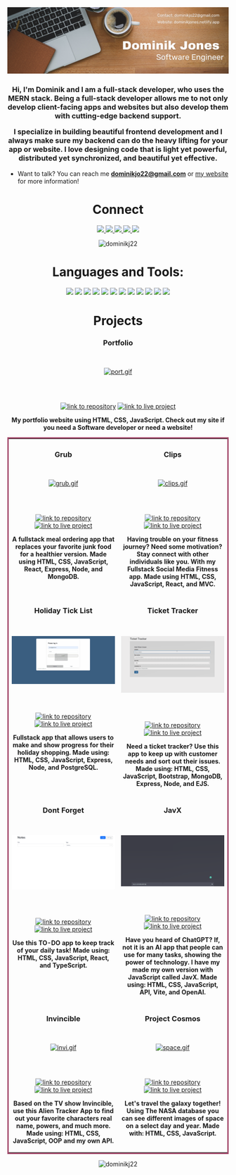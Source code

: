 <img src = "https://github.com/DominikJ22/DominikJ22/blob/main/Brown%20Wood%20Minimalist%20Profile%20LinkedIn%20Banner.png">

<h3 align="center"> <p>Hi, I'm Dominik and I am a full-stack developer, who uses the MERN stack. Being a full-stack developer allows me to not only develop client-facing apps and websites but also develop them with cutting-edge backend support.</p>
<p>I specialize in building beautiful frontend development and I always make sure my backend can do the heavy lifting for your app or website. I love designing code that is light yet powerful, distributed yet synchronized, and beautiful yet effective.</p> </h3>


- Want to talk? You can reach me **dominikjo22@gmail.com** or [my website](https://dominikjones.netlify.app/) for more information!


</p>

<h1 align="center">Connect</h1>
<p align="center">
  <a href="https://dominikjones.netlify.app/" target="_blank">
    <img src="https://img.shields.io/static/v1?label=|&message=WEBSITE&color=red&style=flat&logo=webflow&logo-color=white"/>
  </a>
  <a href="https://www.linkedin.com/in/dominik-jones/" target="_blank">
    <img src="https://img.shields.io/static/v1?label=|&message=LINKED-IN&color=red&style=flat&logo=linkedin&logo-color=white"/>
  </a>
  <a href="https://twitter.com/DomsDojo" target="_blank">
    <img src="https://img.shields.io/static/v1?label=|&message=TWITTER&color=red&style=flat&logo=twitter&logo-color=white"/>
  </a>
  <a href="https://angel.co/u/dominik-jones-2" target="_blank">
      <img src="https://img.shields.io/static/v1?label=|&message=ANGEL-LIST&color=red&style=flat&logo=angellist&logo-color=white"/>
  </a>
  <a href="dominikjo22@gmail.com" target="_blank">
      <img src="https://img.shields.io/static/v1?label=|&message=Email&color=red&style=flat&logo=aboutdotme&logo-color=white"/>
  </a> 
  <p align="center"> <img src="https://komarev.com/ghpvc/?username=dominikj22&label=Profile%20views&color=0e75b6&style=flat" alt="dominikj22" /> </p>
</p>



<h1 align="center">Languages and Tools:</h1> 
  <p align="center">
    <img src="https://img.shields.io/badge/HTML5-%23E34F26.svg?style=flat&logo=html5&logoColor=white"/>
    <img src="https://img.shields.io/badge/CSS3-%231572B6.svg?style=flat&logo=css3&logoColor=white"/>
  <img src="https://img.shields.io/static/v1?label=|&message=BOOTSTRAP&color=316c5e&style=plastic&logo=bootstrap"/>
    <img src="https://img.shields.io/badge/JavaScript-%23323330.svg?style=flat&logo=javascript&logoColor=%23F7DF1E"/>
    <img src="https://img.shields.io/badge/Node.js-6DA55F?style=flat&logo=node.js&logoColor=white"/>
    <img src="https://img.shields.io/badge/Express.js-%23404d59.svg?style=flat&logo=express&logoColor=%2361DAFB"/>
    <img src="https://img.shields.io/badge/React-%2320232a.svg?style=flat&logo=react&logoColor=%2361DAFB"/>
    <img src="https://img.shields.io/badge/MongoDB-%234ea94b.svg?style=flat&logo=mongodb&logoColor=white"/>
    <img src="https://img.shields.io/badge/Heroku-%23430098.svg?style=flat&logo=heroku&logoColor=white"/>
    <img src="https://img.shields.io/badge/Netlify-%23000000.svg?style=flat&logo=netlify&logoColor=#00C7B7"/>
     <img src="https://img.shields.io/static/v1?label=|&message=LINUX&color=bbb111&style=plastic&logo=linux"/>
    <img src="https://img.shields.io/static/v1?label=|&message=GIT&color=cbb148&style=plastic&logo=git"/>
</p>

<h1 align="center">Projects</h1>
 <td width="50%" valign="top">
      <h3 align="center">Portfolio</h3>
        <br />
           <p align="center"> 
       <a target="_blank" href="https://dominikjones.netlify.app/">
           <img src="port.gif" alt="port.gif"/>
        </a>
         </p>
        <br /><br />
        <p align="center">
          
  <a href="https://github.com/DominikJ22/Portfolio" target="_blank" rel="noreferrer">
    <img src="https://img.shields.io/badge/-repo-efefef?style=flat-square&logo=github&logoColor=red" alt="link to repository" height ="25px"></a> 
  <a href="https://dominikjones.netlify.app/" target="_blank" rel="noreferrer">
    <img src="https://img.shields.io/badge/-live%20site-red?style=flat-square" alt="link to live project" height="25px"></a>
        </p>
         <p align="center"><strong>My portfolio website using HTML, CSS, JavaScript. Check out my site if you need a Software developer or need a website!</strong></p>
    </td>

<table bordercolor="#a3496a">
<tr>
     <td width="50%" valign="top">
      <h3 align="center">Grub</h3>
        <br />
           <p align="center"> 
       <a target="_blank" href="https://grub-7z6jgl9kc-dominikj22.vercel.app/login">
           <img src="grub.gif" alt="grub.gif"/>
        </a>
         </p>
        <br /><br />
        <p align="center">
          
  <a href="https://github.com/DominikJ22/grub" target="_blank" rel="noreferrer">
    <img src="https://img.shields.io/badge/-repo-efefef?style=flat-square&logo=github&logoColor=red" alt="link to repository" height ="25px"></a> 
  <a href="https://grub-7z6jgl9kc-dominikj22.vercel.app/login" target="_blank" rel="noreferrer">
    <img src="https://img.shields.io/badge/-live%20site-red?style=flat-square" alt="link to live project" height="25px"></a>
        </p>
         <p align="center"><strong>A fullstack meal ordering app that replaces your favorite junk food for a healthier version. Made using HTML, CSS, JavaScript, React, Express, Node, and MongoDB.</strong></p>
    </td>
     <td width="50%" valign="top">
      <h3 align="center">Clips</h3>
        <br />
            <p align="center"> 
       <a target="_blank" href="https://clips-zroc.vercel.app/">
           <img src="clips.gif" alt="clips.gif"/>
        </a>
         </p>
        <br /><br />
        <p align="center">
          
  <a href="https://github.com/DominikJ22/clips" target="_blank" rel="noreferrer">
    <img src="https://img.shields.io/badge/-repo-efefef?style=flat-square&logo=github&logoColor=red" alt="link to repository" height ="25px"></a> 
  <a href="https://clips-zroc.vercel.app/" target="_blank" rel="noreferrer">
    <img src="https://img.shields.io/badge/-live%20site-red?style=flat-square" alt="link to live project" height="25px"></a>
        </p>
         <p align="center"><strong>Having trouble on your fitness journey? Need some motivation? Stay connect with other individuals like you. With my Fullstack Social Media Fitness app. Made using HTML, CSS, JavaScript, React, and MVC.</strong></p>
    </td>
  </tr>
  <tr>
    <td width="50%" valign="top">
      <h3 align="center">Holiday Tick List</h3>
        <br />
           <p align="center"> 
       <a target="_blank" href="https://holiday-vosm.vercel.app/">
           <img src="hol.gif" alt="hol.gif"/>
        </a>
         </p>
        <br /><br />
        <p align="center">
          
  <a href="https://github.com/DominikJ22/holiday" target="_blank" rel="noreferrer">
    <img src="https://img.shields.io/badge/-repo-efefef?style=flat-square&logo=github&logoColor=red" alt="link to repository" height ="25px"></a> 
  <a href="https://holiday-vosm.vercel.app/" target="_blank" rel="noreferrer">
    <img src="https://img.shields.io/badge/-live%20site-red?style=flat-square" alt="link to live project" height="25px"></a>
        </p>
         <p align="center"><strong>Fullstack app that allows users to make and show progress for their holiday shopping. Made using: HTML, CSS, JavaScript, Express, Node, and PostgreSQL.</strong></p>
    </td>
     <td width="50%" valign="top">
      <h3 align="center">Ticket Tracker</h3>
        <br />
          <p align="center"> 
       <a target="_blank" href="https://ticket-txk1.onrender.com/">
           <img src="ticket.gif" alt="ticket.gif"/>
        </a>
         </p>
        <br /><br />
        <p align="center">
          
  <a href="https://github.com/DominikJ22/ticket-tracker" target="_blank" rel="noreferrer">
    <img src="https://img.shields.io/badge/-repo-efefef?style=flat-square&logo=github&logoColor=red" alt="link to repository" height ="25px"></a> 
  <a href="https://ticket-txk1.onrender.com/" target="_blank" rel="noreferrer">
    <img src="https://img.shields.io/badge/-live%20site-red?style=flat-square" alt="link to live project" height="25px"></a>
        </p>
         <p align="center"><strong>Need a ticket tracker? Use this app to keep up with customer needs and sort out their issues. Made using: HTML, CSS, JavaScript, Bootstrap, MongoDB, Express, Node, and EJS.</strong></p>
    </td>
  </tr>
  <tr>
         <td width="50%" valign="top">
      <h3 align="center">Dont Forget</h3>
        <br />
        <p align="center"> 
       <a target="_blank" href="https://notes-beta-hazel.vercel.app/">
           <img src="todo.gif" alt="todo.gif"/>
        </a>
         </p>
        <br /><br />
        <p align="center">
          
  <a href="https://github.com/DominikJ22/notes" target="_blank" rel="noreferrer">
    <img src="https://img.shields.io/badge/-repo-efefef?style=flat-square&logo=github&logoColor=red" alt="link to repository" height ="25px"></a> 
  <a href="https://notes-beta-hazel.vercel.app/" target="_blank" rel="noreferrer">
    <img src="https://img.shields.io/badge/-live%20site-red?style=flat-square" alt="link to live project" height="25px"></a>
        </p>
         <p align="center"><strong> Use this TO-DO app to keep track of your daily task! Made using: HTML, CSS, JavaScript, React, and TypeScript.</strong></p>
    </td>
     <td width="100%" valign="top">
      <h3 align="center">JavX</h3>
        <br />
       <p align="center"> 
       <a target="_blank" href="https://jav-ft9ruw07g-dominikj22.vercel.app/">
           <img src="javx.gif" alt="javx.gif"/>
        </a>
         </p>
        <br /><br />
        <p align="center">
          
  <a href="https://github.com/DominikJ22/JavX" target="_blank" rel="noreferrer">
    <img src="https://img.shields.io/badge/-repo-efefef?style=flat-square&logo=github&logoColor=red" alt="link to repository" height ="25px"></a> 
  <a href="https://jav-ft9ruw07g-dominikj22.vercel.app/" target="_blank" rel="noreferrer">
    <img src="https://img.shields.io/badge/-live%20site-red?style=flat-square" alt="link to live project" height="25px"></a>
        </p>
         <p align="center"><strong>Have you heard of ChatGPT? If, not it is an AI app that people can use for many tasks, showing the power of technology. I have my made my own version with JavaScript called JavX. Made using: HTML, CSS, JavaScript, API, Vite, and OpenAI.</strong></p>
    </td>
  </tr>
  <tr>
    <td width="50%" valign="top">
      <h3 align="center">Invincible</h3>
        <br />
     <p align="center"> 
       <a target="_blank" href="https://invincble-7jg2v5syh-dominikj22.vercel.app/">
           <img src="invi.gif" alt="invi.gif"/>
        </a>
         </p>
        <br /><br />
        <p align="center">
          
  <a href="https://github.com/DominikJ22/invincble-app" target="_blank" rel="noreferrer">
    <img src="https://img.shields.io/badge/-repo-efefef?style=flat-square&logo=github&logoColor=red" alt="link to repository" height ="25px"></a> 
  <a href="https://invincble-7jg2v5syh-dominikj22.vercel.app/" target="_blank" rel="noreferrer">
    <img src="https://img.shields.io/badge/-live%20site-red?style=flat-square" alt="link to live project" height="25px"></a>
        </p>
         <p align="center"><strong>Based on the TV show Invincible, use this Alien Tracker App to find out your favorite characters real name, powers, and much more. Made using: HTML, CSS, JavaScript, OOP and my own API.</strong></p>
    </td>
     <td width="50%" valign="top">
      <h3 align="center">Project Cosmos</h3>
        <br />
       <p align="center"> 
       <a target="_blank" href="https://project-cosmos.netlify.app">
           <img src="space.gif" alt="space.gif"/>
        </a>
         </p>
        <br /><br />
        <p align="center">
          
  <a href="https://github.com/DominikJ22/Nasa-Explorer" target="_blank" rel="noreferrer">
    <img src="https://img.shields.io/badge/-repo-efefef?style=flat-square&logo=github&logoColor=red" alt="link to repository" height ="25px"></a> 
  <a href="https://project-cosmos.netlify.app" target="_blank" rel="noreferrer">
    <img src="https://img.shields.io/badge/-live%20site-red?style=flat-square" alt="link to live project" height="25px"></a>
        </p>
         <p align="center"><strong>Let's travel the galaxy together! Using The NASA database you can see different images of space on a select day and year. Made with: HTML, CSS, JavaScript.</strong></p>
    </td>
  </tr>
</table>


<p align="center"><img src="https://github-readme-streak-stats.herokuapp.com/?user=dominikj22&" alt="dominikj22" /></p>

